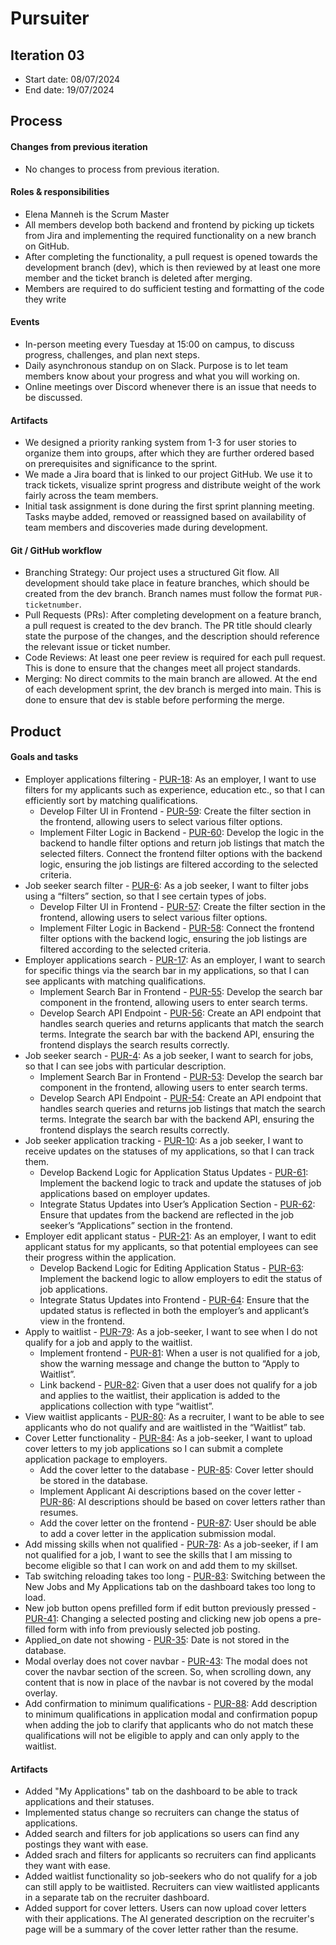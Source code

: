 # Pursuiter

## Iteration 03

 * Start date: 08/07/2024
 * End date: 19/07/2024

## Process

#### Changes from previous iteration

 * No changes to process from previous iteration. 

#### Roles & responsibilities

 * Elena Manneh is the Scrum Master
 * All members develop both backend and frontend by picking up tickets from Jira and implementing the required functionality on a new branch on GitHub.
 * After completing the functionality, a pull request is opened towards the development branch (dev), which is then reviewed by at least one more member and the ticket branch is deleted after merging.
 * Members are required to do sufficient testing and formatting of the code they write

#### Events

 * In-person meeting every Tuesday at 15:00 on campus, to discuss progress, challenges, and plan next steps.
 * Daily asynchronous standup on on Slack. Purpose is to let team members know about your progress and what you will working on.
 * Online meetings over Discord whenever there is an issue that needs to be discussed.

#### Artifacts

 * We designed a priority ranking system from 1-3 for user stories to organize them into groups, after which they are further ordered based on prerequisites and significance to the sprint.
 * We made a Jira board that is linked to our project GitHub. We use it to track tickets, visualize sprint progress and distribute weight of the work fairly across the team members.
 * Initial task assignment is done during the first sprint planning meeting. Tasks maybe added, removed or reassigned based on availability of team members and discoveries made during development.

 #### Git / GitHub workflow

 * Branching Strategy: Our project uses a structured Git flow. All development should take place in feature branches, which should be created from the dev branch. Branch names must follow the format `PUR-ticketnumber`.
 * Pull Requests (PRs): After completing development on a feature branch, a pull request is created to the dev branch. The PR title should clearly state the purpose of the changes, and the description should reference the relevant issue or ticket number.
 * Code Reviews: At least one peer review is required for each pull request. This is done to ensure that the changes meet all project standards.
 * Merging: No direct commits to the main branch are allowed. At the end of each development sprint, the dev branch is merged into main. This is done to ensure that dev is stable before performing the merge.


## Product

#### Goals and tasks

  * Employer applications filtering - [PUR-18](https://mohammadqassim000.atlassian.net/browse/PUR-18): As an employer, I want to use filters for my applicants such as experience, education etc., so that I can efficiently sort by matching qualifications.
    * Develop Filter UI in Frontend - [PUR-59](https://mohammadqassim000.atlassian.net/browse/PUR-59): Create the filter section in the frontend, allowing users to select various filter options.
    * Implement Filter Logic in Backend - [PUR-60](https://mohammadqassim000.atlassian.net/browse/PUR-60): Develop the logic in the backend to handle filter options and return job listings that match the selected filters. Connect the frontend filter options with the backend logic, ensuring the job listings are filtered according to the selected criteria.
* Job seeker search filter - [PUR-6](https://mohammadqassim000.atlassian.net/browse/PUR-6): As a job seeker, I want to filter jobs using a “filters” section, so that I see certain types of jobs.
    * Develop Filter UI in Frontend - [PUR-57](https://mohammadqassim000.atlassian.net/browse/PUR-57): Create the filter section in the frontend, allowing users to select various filter options.
    * Implement Filter Logic in Backend - [PUR-58](https://mohammadqassim000.atlassian.net/browse/PUR-58): Connect the frontend filter options with the backend logic, ensuring the job listings are filtered according to the selected criteria.
* Employer applications search - [PUR-17](https://mohammadqassim000.atlassian.net/browse/PUR-17): As an employer, I want to search for specific things via the search bar in my applications, so that I can see applicants with matching qualifications.
    * Implement Search Bar in Frontend - [PUR-55](https://mohammadqassim000.atlassian.net/browse/PUR-55): Develop the search bar component in the frontend, allowing users to enter search terms.
    * Develop Search API Endpoint - [PUR-56](https://mohammadqassim000.atlassian.net/browse/PUR-56): Create an API endpoint that handles search queries and returns applicants that match the search terms. Integrate the search bar with the backend API, ensuring the frontend displays the search results correctly.
* Job seeker search - [PUR-4](https://mohammadqassim000.atlassian.net/browse/PUR-4): As a job seeker, I want to search for jobs, so that I can see jobs with particular description.
    * Implement Search Bar in Frontend - [PUR-53](https://mohammadqassim000.atlassian.net/browse/PUR-53): Develop the search bar component in the frontend, allowing users to enter search terms.
    * Develop Search API Endpoint - [PUR-54](https://mohammadqassim000.atlassian.net/browse/PUR-54): Create an API endpoint that handles search queries and returns job listings that match the search terms. Integrate the search bar with the backend API, ensuring the frontend displays the search results correctly.
* Job seeker application tracking - [PUR-10](https://mohammadqassim000.atlassian.net/browse/PUR-10): As a job seeker, I want to receive updates on the statuses of my applications, so that I can track them.
    * Develop Backend Logic for Application Status Updates - [PUR-61](https://mohammadqassim000.atlassian.net/browse/PUR-61): Implement the backend logic to track and update the statuses of job applications based on employer updates.
    * Integrate Status Updates into User’s Application Section - [PUR-62](https://mohammadqassim000.atlassian.net/browse/PUR-62): Ensure that updates from the backend are reflected in the job seeker’s “Applications” section in the frontend.
* Employer edit applicant status - [PUR-21](https://mohammadqassim000.atlassian.net/browse/PUR-21): As an employer, I want to edit applicant status for my applicants, so that potential employees can see their progress within the application.
    * Develop Backend Logic for Editing Application Status - [PUR-63](https://mohammadqassim000.atlassian.net/browse/PUR-63): Implement the backend logic to allow employers to edit the status of job applications.
    * Integrate Status Updates into Frontend - [PUR-64](https://mohammadqassim000.atlassian.net/browse/PUR-64): Ensure that the updated status is reflected in both the employer’s and applicant’s view in the frontend.
* Apply to waitlist - [PUR-79](https://mohammadqassim000.atlassian.net/browse/PUR-79): As a job-seeker, I want to see when I do not qualify for a job and apply to the waitlist. 
    * Implement frontend - [PUR-81](https://mohammadqassim000.atlassian.net/browse/PUR-81): When a user is not qualified for a job, show the warning message and change the button to “Apply to Waitlist”.
    * Link backend - [PUR-82](https://mohammadqassim000.atlassian.net/browse/PUR-82): Given that a user does not qualify for a job and applies to the waitlist, their application is added to the applications collection with type “waitlist”.
* View waitlist applicants - [PUR-80](https://mohammadqassim000.atlassian.net/browse/PUR-80): As a recruiter, I want to be able to see applicants who do not qualify and are waitlisted in the “Waitlist” tab. 
* Cover Letter functionality - [PUR-84](https://mohammadqassim000.atlassian.net/browse/PUR-84): As a job-seeker, I want to upload cover letters to my job applications so I can submit a complete application package to employers. 
    * Add the cover letter to the database - [PUR-85](https://mohammadqassim000.atlassian.net/browse/PUR-85): Cover letter should be stored in the database. 
    * Implement Applicant Ai descriptions based on the cover letter - [PUR-86](https://mohammadqassim000.atlassian.net/browse/PUR-86): AI descriptions should be based on cover letters rather than resumes. 
    * Add the cover letter on the frontend - [PUR-87](https://mohammadqassim000.atlassian.net/browse/PUR-87): User should be able to add a cover letter in the application submission modal.
* Add missing skills when not qualified - [PUR-78](https://mohammadqassim000.atlassian.net/browse/PUR-78): As a job-seeker, if I am not qualified for a job, I want to see the skills that I am missing to become eligible so that I can work on and add them to my skillset. 
* Tab switching reloading takes too long - [PUR-83](https://mohammadqassim000.atlassian.net/browse/PUR-83): Switching between the New Jobs and My Applications tab on the dashboard takes too long to load.
* New job button opens prefilled form if edit button previously pressed - [PUR-41](https://mohammadqassim000.atlassian.net/browse/PUR-41): Changing a selected posting and clicking new job opens a pre-filled form with info from previously selected job posting.
* Applied_on date not showing - [PUR-35](https://mohammadqassim000.atlassian.net/browse/PUR-35): Date is not stored in the database.
* Modal overlay does not cover navbar - [PUR-43](https://mohammadqassim000.atlassian.net/browse/PUR-43): The modal does not cover the navbar section of the screen. So, when scrolling down, any content that is now in place of the navbar is not covered by the modal overlay. 
* Add confirmation to minimum qualifications - [PUR-88](https://mohammadqassim000.atlassian.net/browse/PUR-88): Add description to minimum qualifications in application modal and confirmation popup when adding the job to clarify that applicants who do not match these qualifications will not be eligible to apply and can only apply to the waitlist. 


#### Artifacts

 * Added "My Applications" tab on the dashboard to be able to track applications and their statuses.  
 * Implemented status change so recruiters can change the status of applications. 
 * Added search and filters for job applications so users can find any postings they want with ease. 
 * Added srach and filters for applicants so recruiters can find applicants they want with ease. 
 * Added waitlist functionality so job-seekers who do not qualify for a job can still apply to be waitlisted. Recruiters can view waitlisted applicants in a separate tab on the recruiter dashboard.
 * Added support for cover letters. Users can now upload cover letters with their applications. The AI generated description on the recruiter's page will be a summary of the cover letter rather than the resume. 

